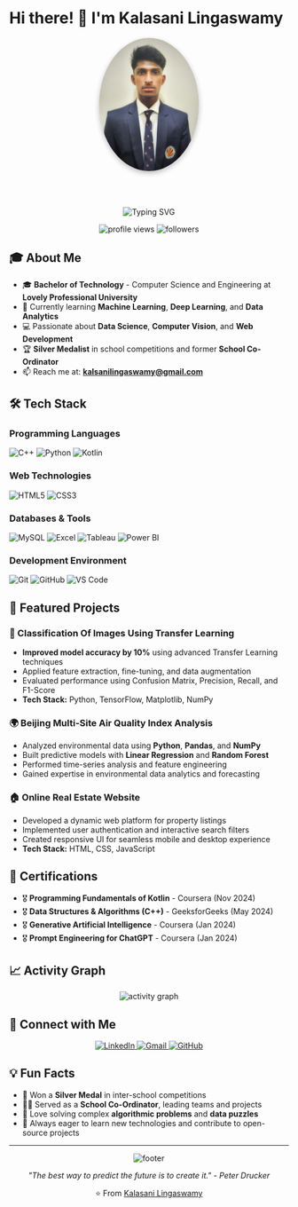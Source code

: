 # Hi there! 👋 I'm Kalasani Lingaswamy
 

<div align="center">
  <!-- Circular Floating Image -->
  <img src="Profile Imaeg.jpg" 
       alt="Profile Picture" 
       width="180" 
       style="border-radius: 50%; box-shadow: 0px 4px 10px rgba(0,0,0,0.25);" />
  
  <br><br>
  
  <img src="https://readme-typing-svg.herokuapp.com?font=Fira+Code&pause=1000&color=36BCF7&center=true&vCenter=true&width=435&lines=Computer+Science+Engineering+Student;Data+Science+Enthusiast;Machine+Learning+Developer;Problem+Solver" alt="Typing SVG" />
</div>

<p align="center">
  <img src="https://komarev.com/ghpvc/?username=Lingaswamy12221887&label=Profile%20views&color=0e75b6&style=flat" alt="profile views" />
  <img src="https://img.shields.io/github/followers/Lingaswamy12221887?label=Followers&style=social" alt="followers" />
</p>






## 🎓 About Me

- 🎓 **Bachelor of Technology** - Computer Science and Engineering at **Lovely Professional University**
- 🌱 Currently learning **Machine Learning**, **Deep Learning**, and **Data Analytics**
- 💻 Passionate about **Data Science**, **Computer Vision**, and **Web Development**
- 🏆 **Silver Medalist** in school competitions and former **School Co-Ordinator**
- 📫 Reach me at: **kalsanilingaswamy@gmail.com**

## 🛠️ Tech Stack

### Programming Languages
<p align="left">
  <img src="https://img.shields.io/badge/C++-00599C?style=for-the-badge&logo=c%2B%2B&logoColor=white" alt="C++"/>
  <img src="https://img.shields.io/badge/Python-FFD43B?style=for-the-badge&logo=python&logoColor=blue" alt="Python"/>
  <img src="https://img.shields.io/badge/Kotlin-7F52FF?style=for-the-badge&logo=kotlin&logoColor=white" alt="Kotlin"/>
</p>

### Web Technologies
<p align="left">
  <img src="https://img.shields.io/badge/HTML5-E34F26?style=for-the-badge&logo=html5&logoColor=white" alt="HTML5"/>
  <img src="https://img.shields.io/badge/CSS3-1572B6?style=for-the-badge&logo=css3&logoColor=white" alt="CSS3"/>
</p>



### Databases & Tools
<p align="left">
  <img src="https://img.shields.io/badge/MySQL-005C84?style=for-the-badge&logo=mysql&logoColor=white" alt="MySQL"/>
  <img src="https://img.shields.io/badge/Microsoft_Excel-217346?style=for-the-badge&logo=microsoft-excel&logoColor=white" alt="Excel"/>
  <img src="https://img.shields.io/badge/Tableau-E97627?style=for-the-badge&logo=tableau&logoColor=white" alt="Tableau"/>
  <img src="https://img.shields.io/badge/Power_BI-F2C811?style=for-the-badge&logo=powerbi&logoColor=black" alt="Power BI"/>
</p>

### Development Environment
<p align="left">
  <img src="https://img.shields.io/badge/Git-F05032?style=for-the-badge&logo=git&logoColor=white" alt="Git"/>
  <img src="https://img.shields.io/badge/GitHub-100000?style=for-the-badge&logo=github&logoColor=white" alt="GitHub"/>
  <img src="https://img.shields.io/badge/VS_Code-007ACC?style=for-the-badge&logo=visual-studio-code&logoColor=white" alt="VS Code"/>
</p>

## 🚀 Featured Projects

### 🤖 Classification Of Images Using Transfer Learning
- **Improved model accuracy by 10%** using advanced Transfer Learning techniques
- Applied feature extraction, fine-tuning, and data augmentation
- Evaluated performance using Confusion Matrix, Precision, Recall, and F1-Score
- **Tech Stack:** Python, TensorFlow, Matplotlib, NumPy

### 🌍 Beijing Multi-Site Air Quality Index Analysis
- Analyzed environmental data using **Python**, **Pandas**, and **NumPy**
- Built predictive models with **Linear Regression** and **Random Forest**
- Performed time-series analysis and feature engineering
- Gained expertise in environmental data analytics and forecasting

### 🏠 Online Real Estate Website
- Developed a dynamic web platform for property listings
- Implemented user authentication and interactive search filters
- Created responsive UI for seamless mobile and desktop experience
- **Tech Stack:** HTML, CSS, JavaScript



## 📜 Certifications

- 🎖️ **Programming Fundamentals of Kotlin** - Coursera (Nov 2024)
- 🎖️ **Data Structures & Algorithms (C++)** - GeeksforGeeks (May 2024)
- 🎖️ **Generative Artificial Intelligence** - Coursera (Jan 2024)
- 🎖️ **Prompt Engineering for ChatGPT** - Coursera (Jan 2024)

## 📈 Activity Graph

<div align="center">
  <img src="https://github-readme-activity-graph.vercel.app/graph?username=Lingaswamy12221887&theme=react-dark&hide_border=true" alt="activity graph"/>
</div>

## 🤝 Connect with Me

<p align="center">
  <a href="https://www.linkedin.com/in/kalasani-lingaswamy-" target="_blank">
    <img src="https://img.shields.io/badge/LinkedIn-0077B5?style=for-the-badge&logo=linkedin&logoColor=white" alt="LinkedIn"/>
  </a>
  <a href="mailto:kalsanilingaswamy@gmail.com" target="_blank">
    <img src="https://img.shields.io/badge/Gmail-D14836?style=for-the-badge&logo=gmail&logoColor=white" alt="Gmail"/>
  </a>
  <a href="https://github.com/Lingaswamy12221887" target="_blank">
    <img src="https://img.shields.io/badge/GitHub-100000?style=for-the-badge&logo=github&logoColor=white" alt="GitHub"/>
  </a>
</p>

## 💡 Fun Facts

- 🏅 Won a **Silver Medal** in inter-school competitions
- 👨‍💼 Served as a **School Co-Ordinator**, leading teams and projects
- 🧠 Love solving complex **algorithmic problems** and **data puzzles**
- 🌟 Always eager to learn new technologies and contribute to open-source projects

---

<div align="center">
  <img src="https://capsule-render.vercel.app/api?type=waving&color=gradient&height=100&section=footer" alt="footer"/>
</div>

<p align="center">
  <i>"The best way to predict the future is to create it." - Peter Drucker</i>
</p>

<p align="center">
  ⭐ From <a href="https://github.com/Lingaswamy12221887">Kalasani Lingaswamy</a>
</p>
